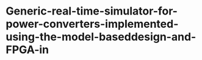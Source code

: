 # Generic-real-time-simulator-for-power-converters-implemented-using-the-model-baseddesign-and-FPGA-in